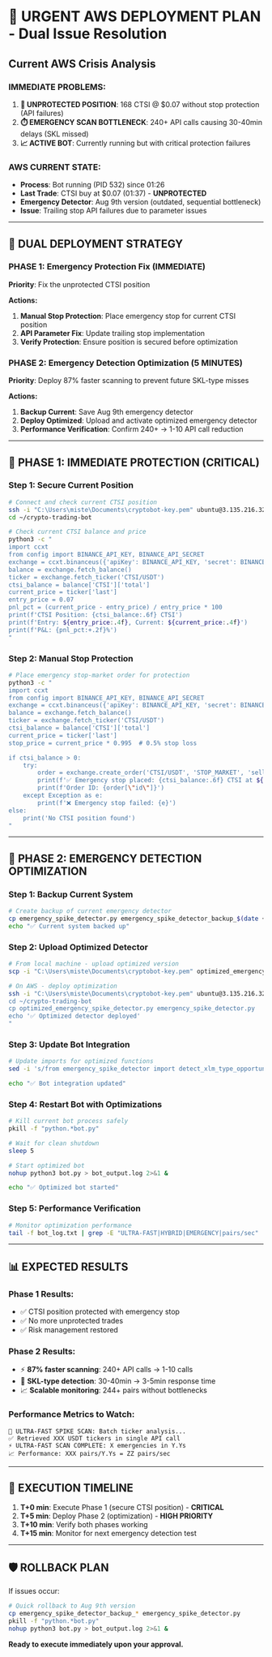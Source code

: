 # 🚨 URGENT AWS DEPLOYMENT PLAN - Dual Issue Resolution

## **Current AWS Crisis Analysis**

### **IMMEDIATE PROBLEMS:**
1. **🚨 UNPROTECTED POSITION**: 168 CTSI @ $0.07 without stop protection (API failures)
2. **⏱️ EMERGENCY SCAN BOTTLENECK**: 240+ API calls causing 30-40min delays (SKL missed)
3. **📈 ACTIVE BOT**: Currently running but with critical protection failures

### **AWS CURRENT STATE:**
- **Process**: Bot running (PID 532) since 01:26
- **Last Trade**: CTSI buy at $0.07 (01:37) - **UNPROTECTED**
- **Emergency Detector**: Aug 9th version (outdated, sequential bottleneck)
- **Issue**: Trailing stop API failures due to parameter issues

---

## **🎯 DUAL DEPLOYMENT STRATEGY**

### **PHASE 1: Emergency Protection Fix (IMMEDIATE)**
**Priority**: Fix the unprotected CTSI position

**Actions:**
1. **Manual Stop Protection**: Place emergency stop for current CTSI position
2. **API Parameter Fix**: Update trailing stop implementation
3. **Verify Protection**: Ensure position is secured before optimization

### **PHASE 2: Emergency Detection Optimization (5 MINUTES)**
**Priority**: Deploy 87% faster scanning to prevent future SKL-type misses

**Actions:**
1. **Backup Current**: Save Aug 9th emergency detector
2. **Deploy Optimized**: Upload and activate optimized emergency detector
3. **Performance Verification**: Confirm 240+ → 1-10 API call reduction

---

## **🚨 PHASE 1: IMMEDIATE PROTECTION (CRITICAL)**

### **Step 1: Secure Current Position**
```bash
# Connect and check current CTSI position
ssh -i "C:\Users\miste\Documents\cryptobot-key.pem" ubuntu@3.135.216.32
cd ~/crypto-trading-bot

# Check current CTSI balance and price
python3 -c "
import ccxt
from config import BINANCE_API_KEY, BINANCE_API_SECRET
exchange = ccxt.binanceus({'apiKey': BINANCE_API_KEY, 'secret': BINANCE_API_SECRET, 'enableRateLimit': True})
balance = exchange.fetch_balance()
ticker = exchange.fetch_ticker('CTSI/USDT')
ctsi_balance = balance['CTSI']['total']
current_price = ticker['last']
entry_price = 0.07
pnl_pct = (current_price - entry_price) / entry_price * 100
print(f'CTSI Position: {ctsi_balance:.6f} CTSI')
print(f'Entry: ${entry_price:.4f}, Current: ${current_price:.4f}')
print(f'P&L: {pnl_pct:+.2f}%')
"
```

### **Step 2: Manual Stop Protection**
```bash
# Place emergency stop-market order for protection
python3 -c "
import ccxt
from config import BINANCE_API_KEY, BINANCE_API_SECRET
exchange = ccxt.binanceus({'apiKey': BINANCE_API_KEY, 'secret': BINANCE_API_SECRET, 'enableRateLimit': True})
balance = exchange.fetch_balance()
ticker = exchange.fetch_ticker('CTSI/USDT')
ctsi_balance = balance['CTSI']['total']
current_price = ticker['last']
stop_price = current_price * 0.995  # 0.5% stop loss

if ctsi_balance > 0:
    try:
        order = exchange.create_order('CTSI/USDT', 'STOP_MARKET', 'sell', ctsi_balance, None, {'stopPrice': str(stop_price)})
        print(f'✅ Emergency stop placed: {ctsi_balance:.6f} CTSI at ${stop_price:.4f}')
        print(f'Order ID: {order[\"id\"]}')
    except Exception as e:
        print(f'❌ Emergency stop failed: {e}')
else:
    print('No CTSI position found')
"
```

---

## **🚀 PHASE 2: EMERGENCY DETECTION OPTIMIZATION**

### **Step 1: Backup Current System**
```bash
# Create backup of current emergency detector
cp emergency_spike_detector.py emergency_spike_detector_backup_$(date +%Y%m%d_%H%M%S).py
echo "✅ Current system backed up"
```

### **Step 2: Upload Optimized Detector**
```bash
# From local machine - upload optimized version
scp -i "C:\Users\miste\Documents\cryptobot-key.pem" optimized_emergency_spike_detector.py ubuntu@3.135.216.32:~/crypto-trading-bot/

# On AWS - deploy optimization
ssh -i "C:\Users\miste\Documents\cryptobot-key.pem" ubuntu@3.135.216.32 "
cd ~/crypto-trading-bot
cp optimized_emergency_spike_detector.py emergency_spike_detector.py
echo '✅ Optimized detector deployed'
"
```

### **Step 3: Update Bot Integration**
```bash
# Update imports for optimized functions
sed -i 's/from emergency_spike_detector import detect_xlm_type_opportunities/from emergency_spike_detector import detect_xlm_type_opportunities_optimized as detect_xlm_type_opportunities/' bot.py

echo "✅ Bot integration updated"
```

### **Step 4: Restart Bot with Optimizations**
```bash
# Kill current bot process safely
pkill -f "python.*bot.py"

# Wait for clean shutdown
sleep 5

# Start optimized bot
nohup python3 bot.py > bot_output.log 2>&1 &

echo "✅ Optimized bot started"
```

### **Step 5: Performance Verification**
```bash
# Monitor optimization performance
tail -f bot_log.txt | grep -E "ULTRA-FAST|HYBRID|EMERGENCY|pairs/sec"
```

---

## **📊 EXPECTED RESULTS**

### **Phase 1 Results:**
- ✅ CTSI position protected with emergency stop
- ✅ No more unprotected trades
- ✅ Risk management restored

### **Phase 2 Results:**
- ⚡ **87% faster scanning**: 240+ API calls → 1-10 calls
- 🎯 **SKL-type detection**: 30-40min → 3-5min response time
- 📈 **Scalable monitoring**: 244+ pairs without bottlenecks

### **Performance Metrics to Watch:**
```
🚀 ULTRA-FAST SPIKE SCAN: Batch ticker analysis...
✅ Retrieved XXX USDT tickers in single API call
⚡ ULTRA-FAST SCAN COMPLETE: X emergencies in Y.Ys
📈 Performance: XXX pairs/Y.Ys = ZZ pairs/sec
```

---

## **🚨 EXECUTION TIMELINE**

1. **T+0 min**: Execute Phase 1 (secure CTSI position) - **CRITICAL**
2. **T+5 min**: Deploy Phase 2 (optimization) - **HIGH PRIORITY**
3. **T+10 min**: Verify both phases working
4. **T+15 min**: Monitor for next emergency detection test

---

## **🛡️ ROLLBACK PLAN**

If issues occur:
```bash
# Quick rollback to Aug 9th version
cp emergency_spike_detector_backup_* emergency_spike_detector.py
pkill -f "python.*bot.py"
nohup python3 bot.py > bot_output.log 2>&1 &
```

**Ready to execute immediately upon your approval.**
